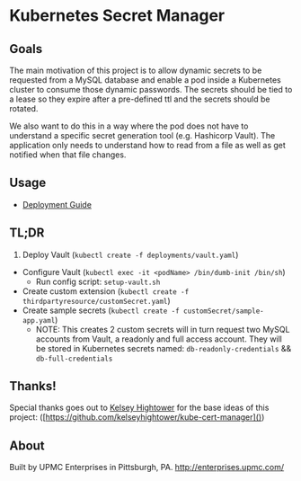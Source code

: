 # Kubernetes Secret Manager

## Goals

The main motivation of this project is to allow dynamic secrets to be requested from a MySQL database and enable a pod inside a Kubernetes cluster to consume those dynamic passwords. The secrets should be tied to a lease so they expire after a pre-defined ttl and the secrets should be rotated.

We also want to do this in a way where the pod does not have to understand a specific secret generation tool (e.g. Hashicorp Vault). The application only needs to understand how to read from a file as well as get notified when that file changes.

## Usage

- [Deployment Guide](docs/deployment-guide.md)

## TL;DR

1. Deploy Vault (`kubectl create -f deployments/vault.yaml`)
- Configure Vault (`kubectl exec -it <podName> /bin/dumb-init /bin/sh`)
  - Run config script:  `setup-vault.sh`
- Create custom extension (`kubectl create -f thirdpartyresource/customSecret.yaml`)
- Create sample secrets (`kubectl create -f customSecret/sample-app.yaml`)
  - NOTE: This creates 2 custom secrets will in turn request two MySQL accounts from Vault, a readonly and full access account. They will be stored in Kubernetes secrets named: `db-readonly-credentials` && `db-full-credentials`



## Thanks!

Special thanks goes out to [Kelsey Hightower](https://twitter.com/kelseyhightower) for the base ideas of this project: ([https://github.com/kelseyhightower/kube-cert-manager]())

## About

Built by UPMC Enterprises in Pittsburgh, PA. http://enterprises.upmc.com/
